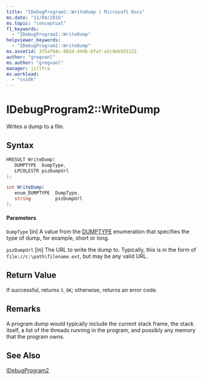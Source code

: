 ```yaml
---
title: "IDebugProgram2::WriteDump | Microsoft Docs"
ms.date: "11/04/2016"
ms.topic: "conceptual"
f1_keywords:
  - "IDebugProgram2::WriteDump"
helpviewer_keywords:
  - "IDebugProgram2::WriteDump"
ms.assetid: 375afb8c-882d-44db-bfa7-e2c9eb555122
author: "gregvanl"
ms.author: "gregvanl"
manager: jillfra
ms.workload:
  - "vssdk"
---
```

# IDebugProgram2::WriteDump
Writes a dump to a file.

## Syntax

```cpp
HRESULT WriteDump( 
   DUMPTYPE  DumpType,
   LPCOLESTR pszDumpUrl
);
```

```csharp
int WriteDump( 
   enum_DUMPTYPE  DumpType,
   string         pszDumpUrl
);
```

#### Parameters
 `DumpType`
 [in] A value from the [DUMPTYPE](../../../extensibility/debugger/reference/dumptype.md) enumeration that specifies the type of dump, for example, short or long.

 `pszDumpUrl`
 [in] The URL to write the dump to. Typically, this is in the form of `file://c:\path\filename.ext`, but may be any valid URL.

## Return Value
 If successful, returns `S_OK`; otherwise, returns an error code.

## Remarks
 A program dump would typically include the current stack frame, the stack itself, a list of the threads running in the program, and possibly any memory that the program owns.

## See Also
 [IDebugProgram2](../../../extensibility/debugger/reference/idebugprogram2.md)
